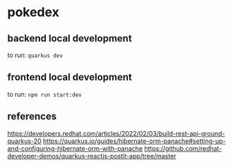 # pokedex

## backend local development

to run: `quarkus dev`

## frontend local development

to run: `npm run start:dev`

## references

https://developers.redhat.com/articles/2022/02/03/build-rest-api-ground-quarkus-20
https://quarkus.io/guides/hibernate-orm-panache#setting-up-and-configuring-hibernate-orm-with-panache
https://github.com/redhat-developer-demos/quarkus-reactjs-postit-app/tree/master